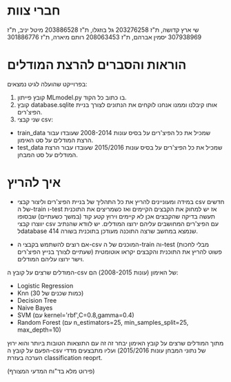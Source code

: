 

# חברי צוות
שי ארץ קדושה, ת"ז 203276258
גל בוזגלו, ת"ז 203886528
מיטל יניב, ת"ז 307938969
יסמין אברהם, ת"ז 208063453
רותם מיארה, ת"ז 301886776

# הוראות והסברים להרצת המודלים

בפרוייקט שהועלה לגיט נמצאים:
1. קובץ פייתון MLmodel.py בו כתוב כל הקוד.
2. קובץ database.sqlite אותו קיבלנו וממנו אנחנו לוקחים את הנתונים לצורך בניית הפיצ'רים.
3. שני קבצי csv:
- train_data שמכיל את כל הפיצ'רים על בסיס עונות 2008-2014 שעובדו עבור הרצת המודלים על סט האימון.
- test_data שמכיל את כל הפיצ'רים על בסיס עונות 2015/2016 שעובדו עבור הרצת המודלים על סט המבחן.

# איך להריץ
- במידה ומעוניינים להריץ את כל התהליך של בניית הפיצ'רים וליצור קבצי csv חדשים של ה-train ו-test
אז יש למחוק את הקבצים הקיימים ואז כשמריצים את התוכנית תעשה בדיקה שהקבצים אכן לא קיימים וירוץ קטע קוד
(במשך כשעתיים) שבסופו יווצרו קבצי csv עם הפיצ'רים המחושבים עליהם ירוצו המודלים.
יש לוודא שהנתיב לdatabase שנמצא במחשב שרצה התוכנה מעודכן בתוכנית בשורה 414.

- אם רוצים להשתמש בקבצי ה-csv המוכנים של ה-train וה-test (מבלי לחכות שעתיים לצורך בנייץ הפיצ'רים) פשוט להריץ 
את התוכנית והקבצים יקראו אוטומטית וישר ירוצו עליהם המודלים.

המודלים שרצים על קובץ ה-csv של האימון (עונות 2008-2015) הם:
- Logistic Regression
- Knn (כמות שכנים של 30)
- Decision Tree
- Naive Bayes
- SVM (עם kernel='rbf',C=0.8,gamma=0.4)
- Random Forest (עם n_estimators=25, min_samples_split=25, max_depth=10)

מתוך המודלים שרצים על קובץ האימון יבחר זה זה עם התוצאות הטובות ביותר והוא ירוץ הפעם על קובץ ה-csv של נתוני המבחן
עונות 2015/2016) ועליו מתבצעים מדדי הערכה בעזרת classification reoprt.

(פירוט מלא בד"וח המדעי המצורף)

